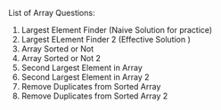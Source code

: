 
List of Array Questions:

1. Largest Element Finder (Naive Solution for practice)
2. Largest ELement Finder 2 (Effective Solution )
3. Array Sorted or Not
4. Array Sorted or Not 2
5. Second Largest Element in Array
6. Second Largest Element in Array 2
7. Remove Duplicates from Sorted Array
8. Remove Duplicates from Sorted Array 2
